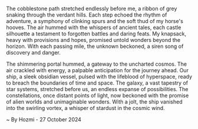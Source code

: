 
The cobblestone path stretched endlessly before me, a ribbon of grey snaking through the verdant hills. Each step echoed the rhythm of adventure, a symphony of clinking spurs and the soft thud of my horse's hooves.  The air hummed with the whispers of ancient tales, each castle silhouette a testament to forgotten battles and daring feats.  My knapsack, heavy with provisions and hopes, promised untold wonders beyond the horizon. With each passing mile, the unknown beckoned, a siren song of discovery and danger.

The shimmering portal hummed, a gateway to the uncharted cosmos. The air crackled with energy, a palpable anticipation for the journey ahead. Our ship, a sleek obsidian vessel, pulsed with the lifeblood of hyperspace, ready to breach the boundaries of time and space. The galaxy, a vast tapestry of star systems, stretched before us, an endless expanse of possibilities. The constellations, once distant points of light, now beckoned with the promise of alien worlds and unimaginable wonders.  With a jolt, the ship vanished into the swirling vortex, a whisper of stardust in the cosmic wind. 

~ By Hozmi - 27 October 2024
